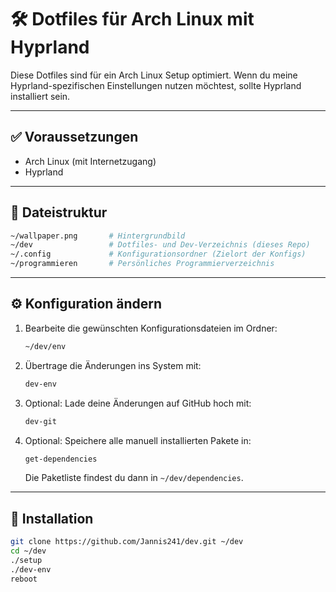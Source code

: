 # 🛠️ Dotfiles für Arch Linux mit Hyprland

Diese Dotfiles sind für ein Arch Linux Setup optimiert.
Wenn du meine Hyprland-spezifischen Einstellungen nutzen möchtest, sollte Hyprland installiert sein.

---

## ✅ Voraussetzungen

- Arch Linux (mit Internetzugang)
- Hyprland

---

## 📁 Dateistruktur

```bash
~/wallpaper.png       # Hintergrundbild
~/dev                 # Dotfiles- und Dev-Verzeichnis (dieses Repo)
~/.config             # Konfigurationsordner (Zielort der Konfigs)
~/programmieren       # Persönliches Programmierverzeichnis
```


---

## ⚙️ Konfiguration ändern

1. Bearbeite die gewünschten Konfigurationsdateien im Ordner:

   ```bash
   ~/dev/env
   ```

2. Übertrage die Änderungen ins System mit:

   ```bash
   dev-env
   ```

3. Optional: Lade deine Änderungen auf GitHub hoch mit:

   ```bash
   dev-git
   ```

4. Optional: Speichere alle manuell installierten Pakete in:

   ```bash
   get-dependencies
   ```

   Die Paketliste findest du dann in `~/dev/dependencies`.

---

## 🚀 Installation

```bash
git clone https://github.com/Jannis241/dev.git ~/dev
cd ~/dev
./setup
./dev-env
reboot
```
